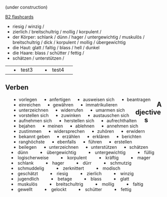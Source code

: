 (under construction)

[B2 flashcards](https://quizlet.com/kr/845071153/b2-flash-cards/?funnelUUID=aa3af2d3-988a-4b7a-8ebe-cbe990c9a420)


- riesig / winzig /
- zierlich / breitschultrig / mollig / korpulent /
- der Körper: schlank / dünn / hager / untergewichtig / muskulös / breitschultrig / dick / korpulent / mollig / úbergewichtig
- die Haut: glatt / faltig / blass / hell / dunkel
- die Haare: blass / schütter / fettig / 
- schätzen / unterstützen /

<table>
<tr><td>
  <li style="float: left; margin: 0 20px;">test3</li>
  <li style="float: left; margin: 0 20px;">test4</li>
</td></tr>
</table>

## Verben

<ul>
<li style="float: left; margin: 0 20px;">vorlegen</li>
<li style="float: left; margin: 0 20px;">anfertigen</li>
<li style="float: left; margin: 0 20px;">ausweisen sich</li>
<li style="float: left; margin: 0 20px;">beantragen</li>
<li style="float: left; margin: 0 20px;">einreichen</li>
<li style="float: left; margin: 0 20px;">gewähren</li>
<li style="float: left; margin: 0 20px;">immatrikulieren</li>
<li style="float: left; margin: 0 20px;">unterzeichnen</li>
<li style="float: left; margin: 0 20px;">widerrufen</li>
<li style="float: left; margin: 0 20px;">umarmen sich</li>
<li style="float: left; margin: 0 20px;">vorstellen sich</li>
<li style="float: left; margin: 0 20px;">zuwinken</li>
<li style="float: left; margin: 0 20px;">austauschen sich</li>
<li style="float: left; margin: 0 20px;">aufnehmen sich</li>
<li style="float: left; margin: 0 20px;">herstellen sich</li>
<li style="float: left; margin: 0 20px;">aufrechthalten</li>
<li style="float: left; margin: 0 20px;">bejahen</li>
<li style="float: left; margin: 0 20px;">meinen</li>
<li style="float: left; margin: 0 20px;">ablehnen</li>
<li style="float: left; margin: 0 20px;">annehmen sich</li>
<li style="float: left; margin: 0 20px;">zustimmen</li>
<li style="float: left; margin: 0 20px;">widersprechen</li>
<li style="float: left; margin: 0 20px;">zuhören</li>
<li style="float: left; margin: 0 20px;">erwidern</li>
<li style="float: left; margin: 0 20px;">bekannt geben</li>
<li style="float: left; margin: 0 20px;">erzählen</li>
<li style="float: left; margin: 0 20px;">erklären</li>
<li style="float: left; margin: 0 20px;">berichten</li>
<li style="float: left; margin: 0 20px;">ranghöchste</li>
<li style="float: left; margin: 0 20px;">ebenfalls</li>
<li style="float: left; margin: 0 20px;">führen</li>
<li style="float: left; margin: 0 20px;">erstellen</li>
<li style="float: left; margin: 0 20px;">beilegen</li>
<li style="float: left; margin: 0 20px;">unterzeichnen</li>
<li style="float: left; margin: 0 20px;">unterstützen</li>
<li style="float: left; margin: 0 20px;">schätzen</li>
</ul>

## Adjectives

<li style="float: left; margin: 0 20px;">dünn</li>
<li style="float: left; margin: 0 20px;">übergewichtig</li>
<li style="float: left; margin: 0 20px;">untergewichtig</li>
<li style="float: left; margin: 0 20px;">füllig</li>
<li style="float: left; margin: 0 20px;">logischerweise</li>
<li style="float: left; margin: 0 20px;">korpulent</li>
<li style="float: left; margin: 0 20px;">kräftig</li>
<li style="float: left; margin: 0 20px;">mager</li>
<li style="float: left; margin: 0 20px;">schlank</li>
<li style="float: left; margin: 0 20px;">hager</li>
<li style="float: left; margin: 0 20px;">dürr</li>
<li style="float: left; margin: 0 20px;">schmutzig</li>
<li style="float: left; margin: 0 20px;">schmuddelig</li>
<li style="float: left; margin: 0 20px;">zerknittert</li>
<li style="float: left; margin: 0 20px;">modisch</li>
<li style="float: left; margin: 0 20px;">geschätzt</li>
<li style="float: left; margin: 0 20px;">riesig</li>
<li style="float: left; margin: 0 20px;">zierlich</li>
<li style="float: left; margin: 0 20px;">winzig</li>
<li style="float: left; margin: 0 20px;">jugendlich</li>
<li style="float: left; margin: 0 20px;">betage</li>
<li style="float: left; margin: 0 20px;">blass</li>
<li style="float: left; margin: 0 20px;">glatt</li>
<li style="float: left; margin: 0 20px;">muskulös</li>
<li style="float: left; margin: 0 20px;">breitschultrig</li>
<li style="float: left; margin: 0 20px;">mollig</li>
<li style="float: left; margin: 0 20px;">faltig</li>
<li style="float: left; margin: 0 20px;">gewellt</li>
<li style="float: left; margin: 0 20px;">gelockt</li>
<li style="float: left; margin: 0 20px;">schütter</li>
<li style="float: left; margin: 0 20px;">fettig</li>
